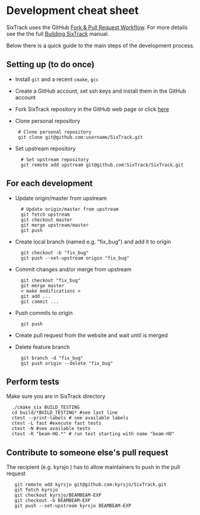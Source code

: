 #  Development cheat sheet

SixTrack uses the GitHub [Fork & Pull Request Workflow](https://gist.github.com/Chaser324/ce0505fbed06b947d962).
For more details see the the full [Building SixTrack](http://sixtrack.web.cern.ch/SixTrack/docs/build_full/manual.php) manual.

Below there is a quick guide to the main steps of the development process.


## Setting up (to do once)

* Install `git` and a recent `cmake`, `gcc`

* Create a GitHub account, set ssh keys and install them in the GitHub account

* Fork SixTrack repository in the GitHub web page or click [here](http://SixTrack/SixTrack/fork)

* Clone personal repository

       # Clone personal repository
       git clone git@github.com:username/SixTrack.git

* Set upstream repository

        # Set upstream repository
        git remote add upstream git@github.com:SixTrack/SixTrack.git


## For each development
* Update origin/master from upstream

        # Update origin/master from upstream
        git fetch upstream
        git checkout master
        git merge upstream/master
        git push

* Create local branch (named e.g. "fix_bug")  and add it to origin

        git checkout -b "fix_bug"
        git push --set-upstream origin "fix_bug"

* Commit changes and/or merge from upstream

        git checkout "fix_bug"
        git merge master
        < make modifications >
        git add ...
        git commit ...

* Push commits to origin

        git push

* Create pull request from the website and wait until is merged
* Delete feature branch

        git branch -d "fix_bug"
        git push origin --delete "fix_bug"


## Perform tests

Make sure you are in SixTrack directory

      ./cmake_six BUILD_TESTING
      cd build/*BUILD_TESTING* #see last line
      ctest --print-labels # see available labels
      ctest -L fast #execute fast tests
      ctest -N #see available tests
      ctest -R "beam-HO.*" # run test starting with name "beam-HO" 



## Contribute to someone else's pull request

The recipient (e.g. kyrsjo ) has to allow maintainers to push in the pull request

       git remote add kyrsjo git@github.com:kyrsjo/SixTrack.git
       git fetch kyrsjo
       git checkout kyrsjo/BEAMBEAM-EXP
       git checkout -b BEAMBEAM-EXP
       git push --set-upstream kyrsjo BEAMBEAM-EXP

